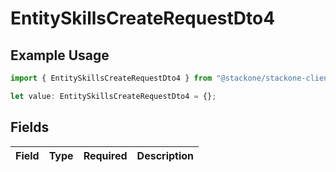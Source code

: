 # EntitySkillsCreateRequestDto4

## Example Usage

```typescript
import { EntitySkillsCreateRequestDto4 } from "@stackone/stackone-client-ts/sdk/models/shared";

let value: EntitySkillsCreateRequestDto4 = {};
```

## Fields

| Field       | Type        | Required    | Description |
| ----------- | ----------- | ----------- | ----------- |